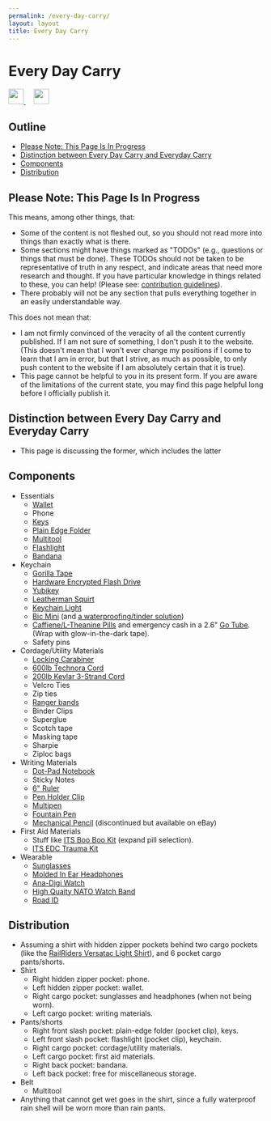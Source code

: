 ```yaml
---
permalink: /every-day-carry/
layout: layout
title: Every Day Carry
---
```


<div class="center">

   <h1>Every Day Carry</h1>

   <a href="https://github.com/StevenTammen/steventammen.github.io/edit/master/pages/every-day-carry.md" target="_blank">
     <img src="https://steventammen.github.io/assets/images/GitHub.png" height="30" width="30">
   </a> &nbsp; &nbsp;

   <a href="http://prose.io/#StevenTammen/steventammen.github.io/edit/master/pages/every-day-carry.md" target="_blank">
     <img src="https://steventammen.github.io/assets/images/Prose.png" height="30" width="30">
   </a>

</div>

## Outline

- [Please Note: This Page Is In Progress](#please-note--this-page-is-in-progress)
- [Distinction between Every Day Carry and Everyday Carry](#distinction-between-every-day-carry-and-everyday-carry)
- [Components](#components)
- [Distribution](#distribution)

## Please Note: This Page Is In Progress

This means, among other things, that:

- Some of the content is not fleshed out, so you should not read more into things than exactly what is there.
- Some sections might have things marked as "TODOs" (e.g., questions or things that must be done). These TODOs should not be taken to be representative of truth in any respect, and indicate areas that need more research and thought. If you have particular knowledge in things related to these, you can help! (Please see: [contribution guidelines](https://github.com/StevenTammen/steventammen.github.io#contribution-guidelines)).
- There probably will not be any section that pulls everything together in an easily understandable way.

This does not mean that:

- I am not firmly convinced of the veracity of all the content currently published. If I am not sure of something, I don't push it to the website. (This doesn't mean that I won't ever change my positions if I come to learn that I am in error, but that I strive, as much as possible, to only push content to the website if I am absolutely certain that it is true).
- This page cannot be helpful to you in its present form. If you are aware of the limitations of the current state, you may find this page helpful long before I officially publish it.

## Distinction between Every Day Carry and Everyday Carry

- This page is discussing the former, which includes the latter

## Components
- Essentials
   - [Wallet](https://www.amazon.com/gp/product/B01N6AV8PQ/)
   - Phone
   - [Keys](https://www.mykeyport.com/slide3)
   - [Plain Edge Folder](https://www.amazon.com/gp/product/B003X9WKOO/)
   - [Multitool](https://www.amazon.com/gp/product/B0002T5YNW/)
   - [Flashlight](https://www.amazon.com/gp/product/B013QHN1CM/)
   - [Bandana](https://www.amazon.com/gp/product/B00KMAH4IE/)
- Keychain
  - [Gorilla Tape](https://gearward.com/collections/frontpage/products/keychain-duct-tape)
  - [Hardware Encrypted Flash Drive](https://www.amazon.com/Apricorn-Validated-256-bit-Encryption-ASK3-16GB/dp/B01AJNGF4W/)
  - [Yubikey](https://www.amazon.com/Yubico-Y-072-YubiKey-NEO/dp/B00LX8KZZ8/)
  - [Leatherman Squirt](https://www.amazon.com/Leatherman-831195-Squirt-Black-Keychain/dp/B0032Y2OT6/)
  - [Keychain Light](https://www.amazon.com/gp/product/B017R560WC/)
  - [Bic Mini](https://www.amazon.com/Lot-Mini-Ebony-Black-Lighters/dp/B00863W71I/) (and [a waterproofing/tinder solution](https://gearward.com/products/ranger-bic))
  - [Caffiene/L-Theanine Pills](https://www.amazon.com/Caffeine-L-Theanine-Smooth-Energy-Focus/dp/B01921TUGC/) and emergency cash in a 2.6" [Go Tube](https://gearward.com/collections/frontpage/products/go-tube-2-6). (Wrap with glow-in-the-dark tape).
  - Safety pins
- Cordage/Utility Materials
  - [Locking Carabiner](https://www.amazon.com/gp/product/B003E2WV80/)
  - [600lb Technora Cord](https://gearward.com/collections/frontpage/products/compact-survival-cord-mini-technora)
  - [200lb Kevlar 3-Strand Cord](https://gearward.com/collections/frontpage/products/compact-survival-cord-mini)
  - Velcro Ties
  - Zip ties
  - [Ranger bands](https://gearward.com/collections/frontpage/products/ranger-bands)
  - Binder Clips
  - Superglue
  - Scotch tape
  - Masking tape
  - Sharpie
  - Ziploc bags
- Writing Materials
  - [Dot-Pad Notebook](https://www.amazon.com/gp/product/B00A6VRZZG/)
  - Sticky Notes
  - [6" Ruler](https://www.amazon.com/Westcott-6-Inch-Clear-Shatterproof-45016/dp/B002U33WBO/)
  - [Pen Holder Clip](https://www.amazon.com/gp/product/B0050YP6JG/)
  - [Multipen](https://www.amazon.com/gp/product/B00F9M2QKG/)
  - [Fountain Pen](https://www.amazon.com/gp/product/B001AX7SYW/)
  - [Mechanical Pencil](http://www.pentel.com/store/quicker-clicker-mechanical-pencil-original-config) (discontinued but available on eBay)
- First Aid Materials
  - Stuff like [ITS Boo Boo Kit](https://store.itstactical.com/its-boo-boo-kit.html) (expand pill selection).
  - [ITS EDC Trauma Kit](https://store.itstactical.com/its-edc-trauma-kit.html)
- Wearable
  - [Sunglasses](https://www.roaveyewear.com/products/earhart-black-g15)
  - [Molded In Ear Headphones](https://ultimateear.com/products/soundear-motorcyclist)
  - [Ana-Digi Watch](https://www.amazon.com/gp/product/B00M0ESOCA/)
  - [High Quaity NATO Watch Band](http://watchworx.co.uk/pages/lwb/NatoG10.htm)
  - [Road ID](https://www.roadid.com/builder/id/default.aspx?styleid=346#/stylize)

## Distribution

- Assuming a shirt with hidden zipper pockets behind two cargo pockets (like the [RailRiders Versatac Light Shirt](https://www.railriders.com/men-versatac-light-shirt-p-1021.html?cPath=104_111)), and 6 pocket cargo pants/shorts.
- Shirt
  - Right hidden zipper pocket: phone.
  - Left hidden zipper pocket: wallet.
  - Right cargo pocket: sunglasses and headphones (when not being worn).
  - Left cargo pocket: writing materials.
- Pants/shorts
  - Right front slash pocket: plain-edge folder (pocket clip), keys.
  - Left front slash pocket: flashlight (pocket clip), keychain.
  - Right cargo pocket: cordage/utility materials.
  - Left cargo pocket: first aid materials.
  - Right back pocket: bandana.
  - Left back pocket: free for miscellaneous storage.
- Belt
  - Multitool
- Anything that cannot get wet goes in the shirt, since a fully waterproof rain shell will be worn more than rain pants.